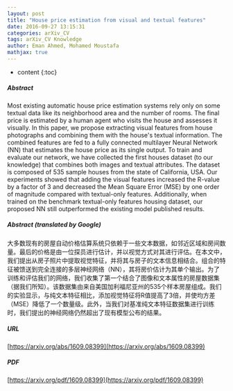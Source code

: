 ```yaml
---
layout: post
title: "House price estimation from visual and textual features"
date: 2016-09-27 13:15:31
categories: arXiv_CV
tags: arXiv_CV Knowledge
author: Eman Ahmed, Mohamed Moustafa
mathjax: true
---
```


* content
{:toc}

##### Abstract
Most existing automatic house price estimation systems rely only on some textual data like its neighborhood area and the number of rooms. The final price is estimated by a human agent who visits the house and assesses it visually. In this paper, we propose extracting visual features from house photographs and combining them with the house's textual information. The combined features are fed to a fully connected multilayer Neural Network (NN) that estimates the house price as its single output. To train and evaluate our network, we have collected the first houses dataset (to our knowledge) that combines both images and textual attributes. The dataset is composed of 535 sample houses from the state of California, USA. Our experiments showed that adding the visual features increased the R-value by a factor of 3 and decreased the Mean Square Error (MSE) by one order of magnitude compared with textual-only features. Additionally, when trained on the benchmark textual-only features housing dataset, our proposed NN still outperformed the existing model published results.

##### Abstract (translated by Google)
大多数现有的房屋自动价格估算系统只依赖于一些文本数据，如邻近区域和房间数量。最后的价格是由一位探员进行估计，并以视觉方式对其进行评估。在本文中，我们提出从房子照片中提取视觉特征，并将其与房子的文本信息相结合。组合的特征被馈送到完全连接的多层神经网络（NN），其将房价估计为其单个输出。为了训练和评估我们的网络，我们收集了第一个结合了图像和文本属性的房屋数据集（据我们所知）。该数据集由来自美国加利福尼亚州的535个样本房屋组成。我们的实验显示，与纯文本特征相比，添加视觉特征将R值提高了3倍，并使均方差（MSE）降低了一个数量级。此外，当我们对基准纯文本特征数据集进行训练时，我们提出的神经网络仍然超出了现有模型公布的结果。

##### URL
[https://arxiv.org/abs/1609.08399](https://arxiv.org/abs/1609.08399)

##### PDF
[https://arxiv.org/pdf/1609.08399](https://arxiv.org/pdf/1609.08399)

